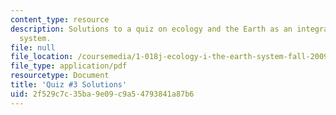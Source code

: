 ```yaml
---
content_type: resource
description: Solutions to a quiz on ecology and the Earth as an integrated dynamic
  system.
file: null
file_location: /coursemedia/1-018j-ecology-i-the-earth-system-fall-2009/2f529c7c35ba9e09c9a54793841a87b6_MIT1_018JF09_exam_3.pdf
file_type: application/pdf
resourcetype: Document
title: 'Quiz #3 Solutions'
uid: 2f529c7c-35ba-9e09-c9a5-4793841a87b6
---
```

